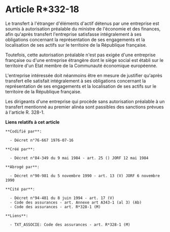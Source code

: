 # Article R*332-18

Le transfert à l'étranger d'éléments d'actif détenus par une entreprise est soumis à autorisation préalable du ministre de
l'économie et des finances, afin qu'après transfert l'entreprise satisfasse intégralement à ses obligations concernant la
représentation de ses engagements et la localisation de ses actifs sur le territoire de la République française.

Toutefois, cette autorisation préalable n'est pas exigée d'une entreprise française ou d'une entreprise étrangère dont le
siège social est établi sur le territoire d'un Etat membre de la Communauté économique européenne.

L'entreprise intéressée doit néanmoins être en mesure de justifier qu'après transfert elle satisfait intégralement à ses
obligations concernant la représentation de ses engagements et la localisation de ses actifs sur le territoire de la
République française.

Les dirigeants d'une entreprise qui procède sans autorisation préalable à un transfert mentionné au premier alinéa sont
passibles des sanctions prévues à l'article R. 328-1.

**Liens relatifs à cet article**

	**Codifié par**:

	  - Décret n°76-667 1976-07-16

	**Créé par**:

	  - Décret n°84-349 du 9 mai 1984 - art. 25 () JORF 12 mai 1984

	**Abrogé par**:

	  - Décret n°90-981 du 5 novembre 1990 - art. 13 (V) JORF 6 novembre 1990

	**Cité par**:

	  - Décret n°94-481 du 8 juin 1994 - art. 17 (V)
	  - Code des assurances - art. Annexe art A343-1 (al 3) (Ab)
	  - Code des assurances - art. R*328-1 (M)

	**Liens**:

	  - TXT_ASSOCIE: Code des assurances - art. R*328-1 (M)
